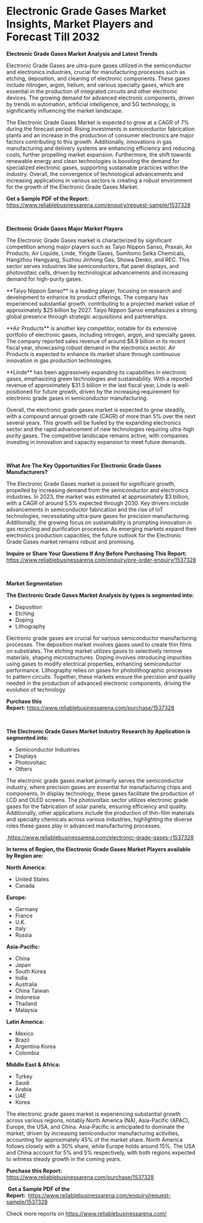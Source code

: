 <p><h1>Electronic Grade Gases Market Insights, Market Players and Forecast Till 2032</h1></p><p><strong>Electronic Grade Gases Market Analysis and Latest Trends</strong></p>
<p><p>Electronic Grade Gases are ultra-pure gases utilized in the semiconductor and electronics industries, crucial for manufacturing processes such as etching, deposition, and cleaning of electronic components. These gases include nitrogen, argon, helium, and various specialty gases, which are essential in the production of integrated circuits and other electronic devices. The growing demand for advanced electronic components, driven by trends in automation, artificial intelligence, and 5G technology, is significantly influencing the market landscape.</p><p>The Electronic Grade Gases Market is expected to grow at a CAGR of 7% during the forecast period. Rising investments in semiconductor fabrication plants and an increase in the production of consumer electronics are major factors contributing to this growth. Additionally, innovations in gas manufacturing and delivery systems are enhancing efficiency and reducing costs, further propelling market expansion. Furthermore, the shift towards renewable energy and clean technologies is boosting the demand for specialized electronic gases, supporting sustainable practices within the industry. Overall, the convergence of technological advancements and increasing applications in various sectors is creating a robust environment for the growth of the Electronic Grade Gases Market.</p></p>
<p><strong>Get a Sample PDF of the Report:&nbsp;</strong> <a href="https://www.reliablebusinessarena.com/enquiry/request-sample/1537328?utm_campaign=2529&utm_medium=2&utm_source=Github&utm_content=ia&utm_term=24032025&utm_id=electronic-grade-gases">https://www.reliablebusinessarena.com/enquiry/request-sample/1537328</a></p>
<p>&nbsp;</p>
<p><strong>Electronic Grade Gases Major Market Players</strong></p>
<p><p>The Electronic Grade Gases market is characterized by significant competition among major players such as Taiyo Nippon Sanso, Praxair, Air Products, Air Liquide, Linde, Yingde Gases, Sumitomo Seika Chemicals, Hangzhou Hangyang, Suzhou Jinhong Gas, Showa Denko, and REC. This sector serves industries like semiconductors, flat panel displays, and photovoltaic cells, driven by technological advancements and increasing demand for high-purity gases.</p><p>**Taiyo Nippon Sanso** is a leading player, focusing on research and development to enhance its product offerings. The company has experienced substantial growth, contributing to a projected market value of approximately $25 billion by 2027. Taiyo Nippon Sanso emphasizes a strong global presence through strategic acquisitions and partnerships.</p><p>**Air Products** is another key competitor, notable for its extensive portfolio of electronic gases, including nitrogen, argon, and specialty gases. The company reported sales revenue of around $8.9 billion in its recent fiscal year, showcasing robust demand in the electronics sector. Air Products is expected to enhance its market share through continuous innovation in gas production technologies.</p><p>**Linde** has been aggressively expanding its capabilities in electronic gases, emphasizing green technologies and sustainability. With a reported revenue of approximately $31.5 billion in the last fiscal year, Linde is well-positioned for future growth, driven by the increasing requirement for electronic grade gases in semiconductor manufacturing.</p><p>Overall, the electronic grade gases market is expected to grow steadily, with a compound annual growth rate (CAGR) of more than 5% over the next several years. This growth will be fueled by the expanding electronics sector and the rapid advancement of new technologies requiring ultra-high purity gases. The competitive landscape remains active, with companies investing in innovation and capacity expansion to meet future demands.</p></p>
<p>&nbsp;</p>
<p><strong>What Are The Key Opportunities For Electronic Grade Gases Manufacturers?</strong></p>
<p><p>The Electronic Grade Gases market is poised for significant growth, propelled by increasing demand from the semiconductor and electronics industries. In 2023, the market was estimated at approximately $3 billion, with a CAGR of around 5.5% expected through 2030. Key drivers include advancements in semiconductor fabrication and the rise of IoT technologies, necessitating ultra-pure gases for precision manufacturing. Additionally, the growing focus on sustainability is prompting innovation in gas recycling and purification processes. As emerging markets expand their electronics production capacities, the future outlook for the Electronic Grade Gases market remains robust and promising.</p></p>
<p><strong>Inquire or Share Your Questions If Any Before Purchasing This Report:</strong> <a href="https://www.reliablebusinessarena.com/enquiry/pre-order-enquiry/1537328?utm_campaign=2529&utm_medium=2&utm_source=Github&utm_content=ia&utm_term=24032025&utm_id=electronic-grade-gases">https://www.reliablebusinessarena.com/enquiry/pre-order-enquiry/1537328</a></p>
<p>&nbsp;</p>
<p><strong>Market Segmentation</strong></p>
<p><strong>The Electronic Grade Gases Market Analysis by types is segmented into:</strong></p>
<p><ul><li>Deposition</li><li>Etching</li><li>Doping</li><li>Lithography</li></ul></p>
<p><p>Electronic grade gases are crucial for various semiconductor manufacturing processes. The deposition market involves gases used to create thin films on substrates. The etching market utilizes gases to selectively remove materials, shaping microstructures. Doping involves introducing impurities using gases to modify electrical properties, enhancing semiconductor performance. Lithography relies on gases for photolithographic processes to pattern circuits. Together, these markets ensure the precision and quality needed in the production of advanced electronic components, driving the evolution of technology.</p></p>
<p><strong>Purchase this Report:&nbsp;</strong><a href="https://www.reliablebusinessarena.com/purchase/1537328?utm_campaign=2529&utm_medium=2&utm_source=Github&utm_content=ia&utm_term=24032025&utm_id=electronic-grade-gases">https://www.reliablebusinessarena.com/purchase/1537328</a></p>
<p>&nbsp;</p>
<p><strong>The Electronic Grade Gases Market Industry Research by Application is segmented into:</strong></p>
<p><ul><li>Semiconductor Industries</li><li>Displays</li><li>Photovoltaic</li><li>Others</li></ul></p>
<p><p>The electronic grade gases market primarily serves the semiconductor industry, where precision gases are essential for manufacturing chips and components. In display technology, these gases facilitate the production of LCD and OLED screens. The photovoltaic sector utilizes electronic grade gases for the fabrication of solar panels, ensuring efficiency and quality. Additionally, other applications include the production of thin-film materials and specialty chemicals across various industries, highlighting the diverse roles these gases play in advanced manufacturing processes.</p></p>
<p><a href="https://www.reliablebusinessarena.com/electronic-grade-gases-r1537328?utm_campaign=2529&utm_medium=2&utm_source=Github&utm_content=ia&utm_term=24032025&utm_id=electronic-grade-gases">&nbsp;https://www.reliablebusinessarena.com/electronic-grade-gases-r1537328</a></p>
<p><strong>In terms of Region, the Electronic Grade Gases Market Players available by Region are:</strong></p>
<p>
    <p> <strong> North America: </strong>
        <ul>
            <li>United States</li>
            <li>Canada</li>
        </ul>
        </p> 
    <p> <strong> Europe: </strong>
        <ul>
            <li>Germany</li>
            <li>France</li>
            <li>U.K.</li>
            <li>Italy</li>
            <li>Russia</li>
        </ul>
        </p> 
    <p> <strong> Asia-Pacific: </strong>
        <ul>
            <li>China</li>
            <li>Japan</li>
            <li>South Korea</li>
            <li>India</li>
            <li>Australia</li>
            <li>China Taiwan</li>
            <li>Indonesia</li>
            <li>Thailand</li>
            <li>Malaysia</li>
        </ul>
        </p> 
    <p> <strong> Latin America: </strong>
        <ul>
            <li>Mexico</li>
            <li>Brazil</li>
            <li>Argentina Korea</li>
            <li>Colombia</li>
        </ul>
        </p> 
    <p> <strong> Middle East & Africa: </strong>
        <ul>
            <li>Turkey</li>
            <li>Saudi</li>
            <li>Arabia</li>
            <li>UAE</li>
            <li>Korea</li>
        </ul>
    </p>
    </p>
<p><p>The electronic grade gases market is experiencing substantial growth across various regions, notably North America (NA), Asia-Pacific (APAC), Europe, the USA, and China. Asia-Pacific is anticipated to dominate the market, driven by increasing semiconductor manufacturing activities, accounting for approximately 45% of the market share. North America follows closely with a 30% share, while Europe holds around 15%. The USA and China account for 5% and 5% respectively, with both regions expected to witness steady growth in the coming years.</p></p>
<p><strong>Purchase this Report: </strong><a href="https://www.reliablebusinessarena.com/purchase/1537328?utm_campaign=2529&utm_medium=2&utm_source=Github&utm_content=ia&utm_term=24032025&utm_id=electronic-grade-gases">https://www.reliablebusinessarena.com/purchase/1537328</a></p>
<p>&nbsp;<strong>Get a Sample PDF of the Report:&nbsp;&nbsp;</strong><a href="https://www.reliablebusinessarena.com/enquiry/request-sample/1537328?utm_campaign=2529&utm_medium=2&utm_source=Github&utm_content=ia&utm_term=24032025&utm_id=electronic-grade-gases">https://www.reliablebusinessarena.com/enquiry/request-sample/1537328</a></p>
<p><strong></strong></p>
<p>Check more reports on <a href="https://www.reliablebusinessarena.com/?utm_campaign=2529&utm_medium=2&utm_source=Github&utm_content=ia&utm_term=24032025&utm_id=electronic-grade-gases">https://www.reliablebusinessarena.com/</a></p>